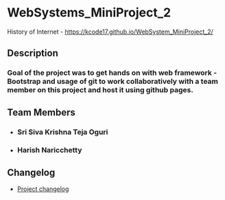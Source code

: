 # WebSystems_MiniProject_2
History of Internet - https://kcode17.github.io/WebSystem_MiniProject_2/

## Description
### Goal of the project was to get hands on with web framework - Bootstrap and usage of git to work collaboratively with a team member on this project and host it using github pages.


## Team Members
- ### Sri Siva Krishna Teja Oguri
- ### Harish Naricchetty

## Changelog
- [Project changelog](/Changelog.md)